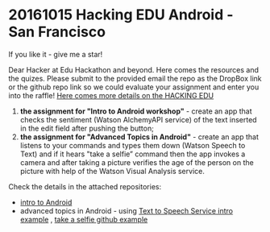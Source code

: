 # 20161015 Hacking EDU Android - San Francisco
If you like it - give me a star!

Dear Hacker at Edu Hackathon and beyond.
Here comes the resources and the quizes. Please submit to the provided email the repo as the DropBox link or the github repo link so we could evaluate your assignment and enter you into the raffle!
[Here comes more details on the HACKING EDU](http://hackingedu.co/#about)

1. **the assignment for "Intro to Android workshop"** - create an app that checks the sentiment (Watson AlchemyAPI service) of the text inserted in the edit field after pushing the button;
2. **the assignment for "Advanced Topics in Android"** - create an app that listens to your commands and types them down (Watson Speech to Text) and if it hears "take a selfie” command then the app invokes a camera and after taking a picture verifies the age of the person on the picture with help of the Watson Visual Analysis service.

Check the details in the attached repositories:
- [intro to Android](https://github.com/blumareks/2016EduHackathon_SanFrancisco/tree/master/SentimentSensitiveApp)
- advanced topics in Android - using [Text to Speech Service intro example](https://github.com/blumareks/2016EduHackathon_SanFrancisco/tree/master/SelfieApp/WatsonSpeaks) , [take a selfie github example](https://github.com/IBM-MIL/take-a-selfie)
